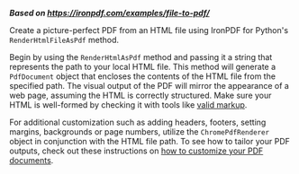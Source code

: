***Based on <https://ironpdf.com/examples/file-to-pdf/>***

Create a picture-perfect PDF from an HTML file using IronPDF for Python's `RenderHtmlFileAsPdf` method.

Begin by using the `RenderHtmlAsPdf` method and passing it a string that represents the path to your local HTML file. This method will generate a `PdfDocument` object that encloses the contents of the HTML file from the specified path. The visual output of the PDF will mirror the appearance of a web page, assuming the HTML is correctly structured. Make sure your HTML is well-formed by checking it with tools like [valid markup](https://validator.w3.org/).

For additional customization such as adding headers, footers, setting margins, backgrounds or page numbers, utilize the `ChromePdfRenderer` object in conjunction with the HTML file path. To see how to tailor your PDF outputs, check out these instructions on [how to customize your PDF documents](https://ironpdf.com/python/examples/pdf-generation-settings/).